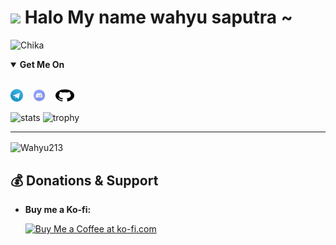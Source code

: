 # <img src="https://i.pinimg.com/originals/01/63/6c/01636c5434cd0462086620c60fdfec16.gif" width="50px"> Halo My name wahyu saputra ~ 


![Chika](https://user-images.githubusercontent.com/91831925/149545842-83c559ca-b97c-4af1-a0af-bd369146383c.png)

<details open align="left">
    <summary><b>Get Me On</b></summary><br/>

<a href="https://t.me/zenfrans"><img src="https://github.com/Okaeri-Project/Wahyu213-Profile-Requirements/blob/main/Telegram_logo.svg" alt="telegram" width="20" height="20"></a>
&nbsp;&nbsp;
<a href="https://discordapp.com/users/895518628739424326"><img src="https://github.com/Okaeri-Project/Wahyu213-Profile-Requirements/blob/main/discord_101785.svg" width="20.5" height="20.5" alt="discord"></a>
&nbsp;&nbsp;
<a href="https://github.com/Wahyu213"><img src="https://github.com/Okaeri-Project/Wahyu213-Profile-Requirements/blob/main/assets/github.svg" width="30" alt="Github.io" width="20" height="20"></a>
</details>

![stats](https://github-readme-stats.vercel.app/api?username=Wahyu213&show_icons=true&theme=radical)
![trophy](https://github-profile-trophy.vercel.app/?username=Wahyu213&theme=juicyfresh&no-bg=true&no-frame=false&column=3&")
 
 ________________________________________________________________________________________________________________________________________________________________________________
<p><img align="center" src="https://github-readme-streak-stats.herokuapp.com/?user=Wahyu213" alt="Wahyu213" /></p>

## 💰 **Donations & Support**

- **Buy me a Ko-fi:**
  
  <a href='https://ko-fi.com/scroolx' target='_blank'><img height='25' style='border:0px;height:36px;' src='https://az743702.vo.msecnd.net/cdn/kofi1.png?v=a&w=144' border='0' alt='Buy Me a Coffee at ko-fi.com' /></a>
 

